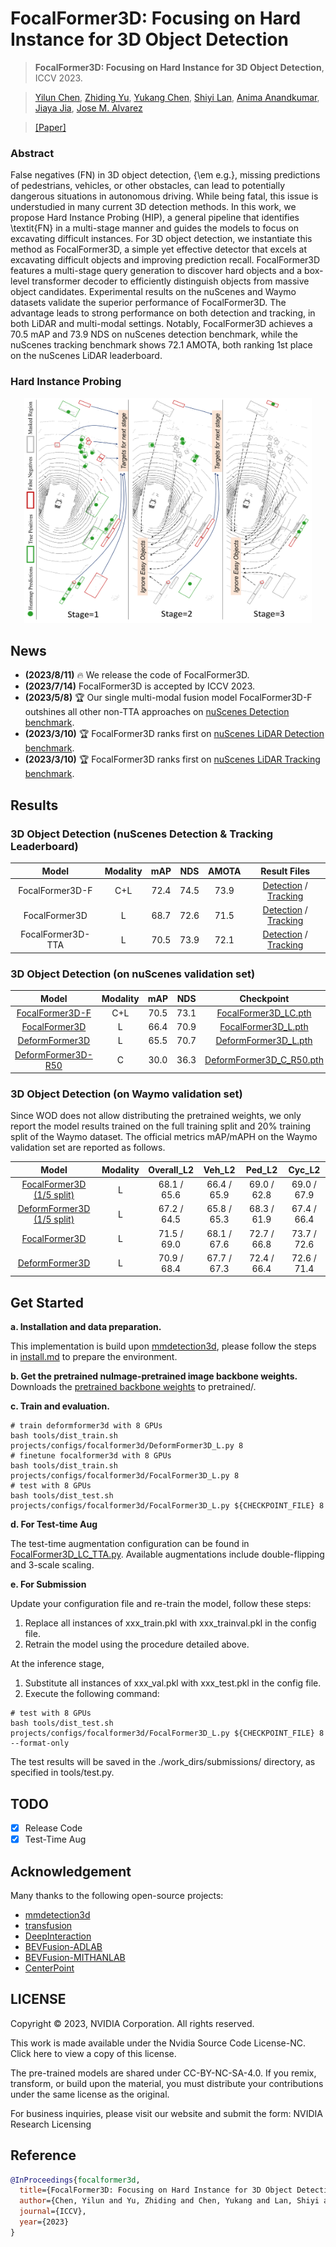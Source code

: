 # FocalFormer3D: Focusing on Hard Instance for 3D Object Detection
> **FocalFormer3D: Focusing on Hard Instance for 3D Object Detection**, ICCV 2023.            

> [Yilun Chen](http://yilunchen.com/about/), [Zhiding Yu](https://chrisding.github.io/), [Yukang Chen](https://yukangchen.com/), [Shiyi Lan](https://voidrank.github.io/), [Anima Anandkumar](http://tensorlab.cms.caltech.edu/users/anima/), [Jiaya Jia](https://jiaya.me/), [Jose M. Alvarez](https://alvarezlopezjosem.github.io/)

> [[Paper]](https://arxiv.org/abs/2308.04556)

### Abstract

False negatives (FN) in 3D object detection, {\em e.g.}, missing predictions of pedestrians, vehicles, or other obstacles, can lead to potentially dangerous situations in autonomous driving. While being fatal, this issue is understudied in many current 3D detection methods. In this work, we propose Hard Instance Probing (HIP), a general pipeline that identifies \textit{FN} in a multi-stage manner and guides the models to focus on excavating difficult instances. For 3D object detection, we instantiate this method as FocalFormer3D, a simple yet effective detector that excels at excavating difficult objects and improving prediction recall. FocalFormer3D features a multi-stage query generation to discover hard objects and a box-level transformer decoder to efficiently distinguish objects from massive object candidates. Experimental results on the nuScenes and Waymo datasets validate the superior performance of FocalFormer3D. The advantage leads to strong performance on both detection and tracking, in both LiDAR and multi-modal settings. Notably, FocalFormer3D achieves a 70.5 mAP and 73.9 NDS on nuScenes detection benchmark, while the nuScenes tracking benchmark shows 72.1 AMOTA, both ranking 1st place on the nuScenes LiDAR leaderboard.

### Hard Instance Probing 

<div align='center'>
<img src="./doc/hip.png" height="360px" width="460px"> 
</div>

## News

- **(2023/8/11)** 🔥 We release the code of FocalFormer3D.
- **(2023/7/14)** FocalFormer3D is accepted by ICCV 2023.
- **(2023/5/8)** 🏆 Our single multi-modal fusion model FocalFormer3D-F outshines all other non-TTA approaches on [nuScenes Detection benchmark](https://www.nuscenes.org/object-detection?externalData=all&mapData=all&modalities=Any).
- **(2023/3/10)** 🏆 FocalFormer3D ranks first on [nuScenes LiDAR Detection benchmark](https://www.nuscenes.org/object-detection?externalData=all&mapData=all&modalities=Lidar).
- **(2023/3/10)** 🏆 FocalFormer3D ranks first on [nuScenes LiDAR Tracking benchmark](https://www.nuscenes.org/tracking?externalData=all&mapData=all&modalities=Lidar).


## Results

### 3D Object Detection (nuScenes Detection & Tracking Leaderboard)

|   Model   | Modality | mAP  | NDS | AMOTA  | Result Files |
| :-------: | :------: | :--: | :--: | :--: | :------: |
| FocalFormer3D-F |   C+L    | 72.4 | 74.5 | 73.9 | [Detection](https://drive.google.com/file/d/1Bm3on5SYl1Lu99H_1kyBRTGmQNNnAE-W/view?usp=sharing) / [Tracking](https://drive.google.com/file/d/1YMavHi8M1lx1lrxIQpFdDW3b5ZpiNHQB/view?usp=sharing) |
| FocalFormer3D |   L    | 68.7 | 72.6 | 71.5 | [Detection](https://drive.google.com/file/d/1-kwB-quXllWuYngNPs_ePZIiZK-QaAQK/view?usp=sharing) / [Tracking](https://drive.google.com/file/d/1Bw8ejZ4DVkMilxDf3L9s9dw7q7sZiggN/view?usp=sharing) |
| FocalFormer3D-TTA |   L    | 70.5 | 73.9 | 72.1 | [Detection](https://drive.google.com/file/d/1MuMGJkN2exMtXZlF_86FcMEuW_U9kZYq/view?usp=sharing) / [Tracking](https://drive.google.com/file/d/1ExqGwvP4oAdJtSgwzP2dcbw5rOgPD7Pw/view?usp=sharing) |

### 3D Object Detection (on nuScenes validation set)

|   Model   | Modality | mAP  | NDS  | Checkpoint |
| :-------: | :------: | :--: | :--: | :--------: |
| [FocalFormer3D-F](https://github.com/NVlabs/FocalFormer3D/blob/master/projects/configs/focalformer3d/FocalFormer3D_LC.py) |   C+L    | 70.5 | 73.1 | [FocalFormer3D_LC.pth](https://drive.google.com/file/d/1yJyj7NrGLtj0j_tP3-vU0P0UflA-AmCh/view?usp=sharing) |
| [FocalFormer3D](https://github.com/NVlabs/FocalFormer3D/blob/master/projects/configs/focalformer3d/FocalFormer3D_L.py) |   L    | 66.4 | 70.9 | [FocalFormer3D_L.pth](https://drive.google.com/file/d/1OMj00n_pbAotlGi2JyqptYSgpt6mfyu5/view?usp=sharing) |
| [DeformFormer3D](https://github.com/NVlabs/FocalFormer3D/blob/master/projects/configs/focalformer3d/DeformFormer3D_L.py) |  L   | 65.5 | 70.7 | [DeformFormer3D_L.pth](https://drive.google.com/file/d/1kNgeqpnseyortg92RpYgXfDpYelsZZph/view?usp=sharing) |
| [DeformFormer3D-R50](https://github.com/NVlabs/FocalFormer3D/blob/master/projects/configs/focalformer3d/DeformFormer3D_C_R50.py) |  C   | 30.0 | 36.3 | [DeformFormer3D_C_R50.pth](https://drive.google.com/file/d/1gxITap9tO0PhbdG1FzvgfkB7seaGEaGm/view?usp=sharing) |

### 3D Object Detection (on Waymo validation set)

Since WOD does not allow distributing the pretrained weights, we only report the model results trained on the full training split and 20\% training split of the Waymo dataset. The official metrics mAP/mAPH on the Waymo validation set are reported as follows. 

|   Model   | Modality | Overall_L2 | Veh_L2 | Ped_L2 | Cyc_L2  |
| :-------: | :------: | :-------: | :--: | :--: | :--: | 
| [FocalFormer3D (1/5 split)](https://github.com/NVlabs/FocalFormer3D/blob/master/projects/configs/focalformer3d/FocalFormer3D_Waymo15_L.py)  |   L    | 68.1 / 65.6 | 66.4 / 65.9 | 69.0 / 62.8 | 69.0 / 67.9 |
| [DeformFormer3D (1/5 split)](https://github.com/NVlabs/FocalFormer3D/blob/master/projects/configs/focalformer3d/DeformFormer3D_Waymo15_L.py)  |  L   | 67.2 / 64.5 | 65.8 / 65.3 | 68.3 / 61.9 | 67.4 / 66.4 |
| [FocalFormer3D](https://github.com/NVlabs/FocalFormer3D/blob/master/projects/configs/focalformer3d/FocalFormer3D_Waymo_L.py) |   L    | 71.5 / 69.0 | 68.1 / 67.6 | 72.7 / 66.8 | 73.7 / 72.6 |
| [DeformFormer3D](https://github.com/NVlabs/FocalFormer3D/blob/master/projects/configs/focalformer3d/DeformFormer3D_Waymo_L.py) |  L   | 70.9 / 68.4 | 67.7 / 67.3 | 72.4 / 66.4 | 72.6 / 71.4 |

## Get Started

**a. Installation and data preparation.**

This implementation is build upon [mmdetection3d](https://github.com/open-mmlab/mmdetection3d), please follow the steps in [install.md](./doc/install.md) to prepare the environment.

**b. Get the pretrained nuImage-pretrained image backbone weights.**
Downloads the [pretrained backbone weights](https://drive.google.com/file/d/1IaLMcRu4SYTqcD6K1HF5UjfnRICB_IQM/view?usp=sharing) to pretrained/.

**c. Train and evaluation.**
```shell
# train deformformer3d with 8 GPUs
bash tools/dist_train.sh projects/configs/focalformer3d/DeformFormer3D_L.py 8
# finetune focalformer3d with 8 GPUs
bash tools/dist_train.sh projects/configs/focalformer3d/FocalFormer3D_L.py 8
# test with 8 GPUs
bash tools/dist_test.sh projects/configs/focalformer3d/FocalFormer3D_L.py ${CHECKPOINT_FILE} 8 
```

**d. For Test-time Aug**

The test-time augmentation configuration can be found in [FocalFormer3D_LC_TTA.py](https://github.com/NVlabs/FocalFormer3D/blob/master/projects/configs/focalformer3d/FocalFormer3D_LC_TTA.py). Available augmentations include double-flipping and 3-scale scaling.

**e. For Submission**

Update your configuration file and re-train the model, follow these steps:
1. Replace all instances of xxx_train.pkl with xxx_trainval.pkl in the config file.
2. Retrain the model using the procedure detailed above.

At the inference stage,
1. Substitute all instances of xxx_val.pkl with xxx_test.pkl in the config file.
2. Execute the following command:
```shell
# test with 8 GPUs
bash tools/dist_test.sh projects/configs/focalformer3d/FocalFormer3D_L.py ${CHECKPOINT_FILE} 8 --format-only
```
The test results will be saved in the ./work_dirs/submissions/ directory, as specified in tools/test.py.

## TODO
- [x] Release Code
- [x] Test-Time Aug

## Acknowledgement
Many thanks to the following open-source projects:
* [mmdetection3d](https://github.com/open-mmlab/mmdetection3d)
* [transfusion](https://github.com/XuyangBai/TransFusion)
* [DeepInteraction](https://github.com/fudan-zvg/DeepInteraction)
* [BEVFusion-ADLAB](https://github.com/ADLab-AutoDrive/BEVFusion)
* [BEVFusion-MITHANLAB](https://github.com/mit-han-lab/bevfusion)
* [CenterPoint](https://github.com/tianweiy/CenterPoint)

## LICENSE

Copyright © 2023, NVIDIA Corporation. All rights reserved.

This work is made available under the Nvidia Source Code License-NC. Click here to view a copy of this license.

The pre-trained models are shared under CC-BY-NC-SA-4.0. If you remix, transform, or build upon the material, you must distribute your contributions under the same license as the original.

For business inquiries, please visit our website and submit the form: NVIDIA Research Licensing

## Reference

```bibtex
@InProceedings{focalformer3d,
  title={FocalFormer3D: Focusing on Hard Instance for 3D Object Detection},
  author={Chen, Yilun and Yu, Zhiding and Chen, Yukang and Lan, Shiyi and Anandkumar, Anima and Jia, Jiaya and Alvarez, Jose M},
  journal={ICCV},
  year={2023}
}
```

